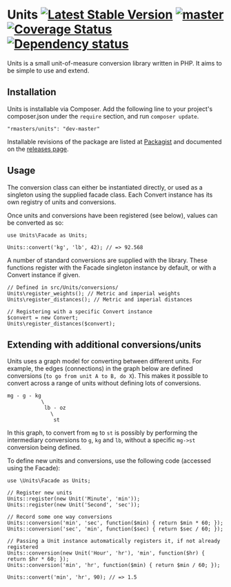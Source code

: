 # Units [![Latest Stable Version](https://poser.pugx.org/rmasters/units/v/stable.png)](https://packagist.org/packages/rmasters/units) [![master](https://travis-ci.org/rmasters/units.png?branch=master)](https://travis-ci.org/rmasters/units) [![Coverage Status](https://coveralls.io/repos/rmasters/units/badge.png)](https://coveralls.io/r/rmasters/units) [![Dependency status](http://www.versioneye.com/user/projects/521d4308632bac72d9035c93/badge.png)](http://www.versioneye.com/user/projects/521d4308632bac72d9035c93)

Units is a small unit-of-measure conversion library written in PHP. It aims to be simple to use and extend.

## Installation

Units is installable via Composer. Add the following line to your project's composer.json under the `require` section, and run `composer update`.

    "rmasters/units": "dev-master"

Installable revisions of the package are listed at [Packagist](#) and documented on the [releases page](#).

## Usage

The conversion class can either be instantiated directly, or used as a singleton using the supplied facade class. Each Convert instance has its own registry of units and conversions.

Once units and conversions have been registered (see below), values can be converted as so:

    use Units\Facade as Units;

    Units::convert('kg', 'lb', 42); // => 92.568

A number of standard conversions are supplied with the library. These functions register with the Facade singleton instance by default, or with a Convert instance if given.

    // Defined in src/Units/conversions/
    Units\register_weights(); // Metric and imperial weights
    Units\register_distances(); // Metric and imperial distances

    // Registering with a specific Convert instance
    $convert = new Convert;
    Units\register_distances($convert);

## Extending with additional conversions/units

Units uses a graph model for converting between different units. For example, the edges (connections) in the graph below are defined conversions (`to go from unit A to B, do X`). This makes it possible to convert across a range of units without defining lots of conversions.

    mg - g - kg
               \
                lb - oz
                  \
                   st

In this graph, to convert from `mg` to `st` is possibly by performing the intermediary conversions to `g`, `kg` and `lb`, without a specific `mg->st` conversion being defined.

To define new units and conversions, use the following code (accessed using the Facade):

    use \Units\Facade as Units;
    
    // Register new units
    Units::register(new Unit('Minute', 'min'));
    Units::register(new Unit('Second', 'sec'));

    // Record some one way conversions
    Units::conversion('min', 'sec', function($min) { return $min * 60; });
    Units::conversion('sec', 'min', function($sec) { return $sec / 60; });

    // Passing a Unit instance automatically registers it, if not already registered
    Units::conversion(new Unit('Hour', 'hr'), 'min', function($hr) { return $hr * 60; });
    Units::conversion('min', 'hr', function($min) { return $min / 60; });

    Units::convert('min', 'hr', 90); // => 1.5